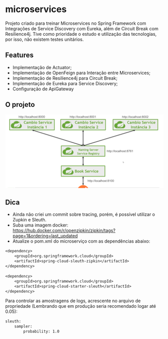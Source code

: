 
# microservices
Projeto criado para treinar Microservices no Spring Framework com Integrações de Service Discovery com Eureka, além de Circuit Break com Resilience4j. Tive como prioridade o estudo e utilização das tecnologias, por isso, não existem testes unitários.

## Features
- Implementação de Actuator;
- Implementação de OpenFeign para Interação entre Microservices;
- Implementação de Resilience4j para Circuit Break;
- Implementação de Eureka para Service Discovery;
- Configuração de ApiGateway

## O projeto

<p>
	<img  src=content/microservice_arch.png>
</p>

## Dica

- Ainda não criei um commit sobre tracing, porém, é possível utilizar o Zupkin e Sleuth.
- Suba uma imagem docker: https://hub.docker.com/r/openzipkin/zipkin/tags?page=1&ordering=last_updated
- Atualize o pom.xml do microserviço com as dependências abaixo:

```
<dependency>
	<groupId>org.springframework.cloud</groupId>
	<artifactId>spring-cloud-sleuth-zipkin</artifactId>
</dependency>

<dependency>
	<groupId>org.springframework.cloud</groupId>
	<artifactId>spring-cloud-starter-sleuth</artifactId>
</dependency>
```

Para controlar as amostragens de logs, acrescente no arquivo de propriedade (Lembrando que em produção seria recomendado logar até 0.05):

```
sleuth:
	sampler:
		probability: 1.0
```